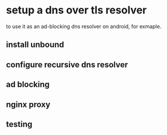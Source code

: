 # setup a dns over tls resolver

to use it as an ad-blocking dns resolver on android, for exmaple.

## install unbound

## configure recursive dns resolver

## ad blocking

## nginx proxy

## testing



